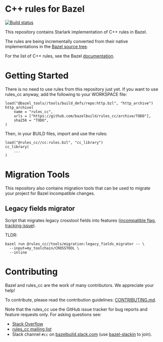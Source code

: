 # C++ rules for Bazel

[![Build status](https://badge.buildkite.com/f03592ae2d7d25a2abc2a2ba776e704823fa17fd3e061f5103.svg?branch=master)](https://buildkite.com/bazel/rules-cc)

This repository contains Starlark implementation of C++ rules in Bazel.

The rules are being incrementally converted from their native implementations in the [Bazel source tree](https://source.bazel.build/bazel/+/master:src/main/java/com/google/devtools/build/lib/rules/cpp/).

For the list of C++ rules, see the Bazel
[documentation](https://docs.bazel.build/versions/master/be/overview.html).

# Getting Started

There is no need to use rules from this repository just yet. If you want to use
rules\_cc anyway, add the following to your WORKSPACE file:

```
load("@bazel_tools//tools/build_defs/repo:http.bzl", "http_archive")
http_archive(
    name = "rules_cc",
    urls = ["https://github.com/bazelbuild/rules_cc/archive/TODO"],
    sha256 = "TODO",
)
```

Then, in your BUILD files, import and use the rules:

```
load("@rules_cc//cc:rules.bzl", "cc_library")
cc_library(
    ...
)
```

# Migration Tools

This repository also contains migration tools that can be used to migrate your
project for Bazel incompatible changes.

## Legacy fields migrator

Script that migrates legacy crosstool fields into features
([incompatible flag](https://github.com/bazelbuild/bazel/issues/6861), 
[tracking issue](https://github.com/bazelbuild/bazel/issues/5883)).

TLDR:

    bazel run @rules_cc//tools/migration:legacy_fields_migrator -- \
      --input=my_toolchain/CROSSTOOL \
      --inline

# Contributing

Bazel and rules_cc are the work of many contributors. We appreciate your help!

To contribute, please read the contribution guidelines: [CONTRIBUTING.md](https://github.com/bazelbuild/rules_cc/blob/master/CONTRIBUTING.md).

Note that the rules_cc use the GitHub issue tracker for bug reports and feature requests only.
For asking questions see:

* [Stack Overflow](https://stackoverflow.com/questions/tagged/bazel)
* [rules_cc mailing list](https://groups.google.com/forum/#!forum/cc-bazel-discuss)
* Slack channel `#cc` on [bazelbuild.slack.com](https://bazelbuild.slack.com) (use [bazel-slackin](https://bazel-slackin.herokuapp.com) to join).
